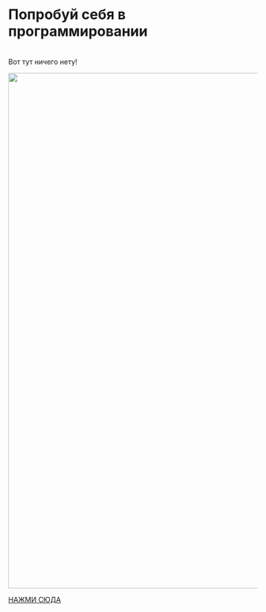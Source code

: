 <https>
<h1 class="article__title" itemprop="headline">Попробуй себя в программировании</h1>
<br>
Вот тут ничего нету!
<p><img src="https://pushinka.top/uploads/posts/2023-03/1680112008_pushinka-top-p-ilya-muromets-avatarka-krasivo-15.jpg" height="1042" width="1280"></p>
<a href="dg-learn.fun">НАЖМИ СЮДА</a>
</https>
